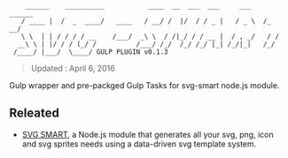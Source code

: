 ```
    ______    __________           ____  __  ___  ___     ___    ______
   / ____ |  /  _  ____/   ____   / __/ /  |/  / / _ |   / _ \  /_  __/
   \ \  | | / / / / __    /___/  _\ \  / /|_/ / / __ |  / , _/   / /
  __\ \ | |/ / / (_/ /          /___/ /_/  /_/ /_/ |_| /_/|_|   /_/
 /____/ |___/  \____/ GULP PLUGIN v0.1.3
```
> Updated : April 6, 2016

Gulp wrapper and pre-packged Gulp Tasks for svg-smart node.js module.

## Releated

* [SVG SMART](https://github.com/websemantics/svg-smart), a Node.js module that generates all your svg, png, icon and svg sprites needs using a data-driven svg template system.

